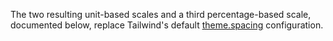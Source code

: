 The two resulting unit-based scales and a third percentage-based scale, documented below, replace Tailwind's default [theme.spacing](https://tailwindcss.com/docs/customizing-spacing/) configuration.
